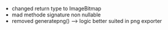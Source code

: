 - changed return type to ImageBitmap
- mad methode signature non nullable
- removed generatepng() --> logic better suited in png exporter